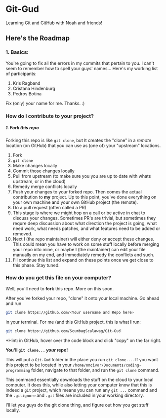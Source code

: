 # Git-Gud
Learning Git and GitHub with Noah and friends!

## Here's the Roadmap
### 1. Basics:
You're going to fix all the errors in my commits that pertain to you.
I can't seem to remember how to spell your guys' names...
Here's my working list of participants:
1. Kris Ragband 
2. Cristana Hindenburg
3. Pedros Botina 

Fix (only) your name for me. Thanks. :)

### How do I contribute to your project?
##### 1. Fork this repo
Forking this repo is like `git clone`, but It creates the "clone" in a 
*remote* location (on GitHub) that you can use as (one of) your "upstream" 
locations. 
1. Fork
2. `git clone`
3. Make changes locally
4. Commit those changes locally
5. Pull from upstream (to make sure you you are up to date with whats upstream, or
in the cloud)
6. Remedy merge conflicts locally
7. Push your changes to your forked repo.
Then comes the actual contribution to **my** project. Up to this point, you've done
everything on your own machine and your own GitHub project (the remote). 
8. Do a pull request (often called a PR)
9. This stage is where we might hop on a call or be active in chat to discuss your changes. 
Sometimes PR's are trivial, but sometimes they requre deep discussion about what direction
the project is going, what need work, what needs patches, and what features need to be added
or removed. 
10. Next I (the repo maintainer) will either deny or accept these changes. This could mean you have
to work on some stuff locally before merging your repo into mine, or maybe I (the maintainer) 
can edit your file manually on my end, and immediately remedy the conflicts and such. 
11. I'll continue this list and expand on these points once we get close to this phase. Stay tuned. 


### How do you get this file on your computer?
Well, you'll need to **fork** this repo. More on this soon. 

After you've forked your repo, "clone" it onto your local machine. 
Go ahead and run 
```bash
git clone https://github.com/<Your username and Repo here> 
``` 
in your terminal. 
For me (and this GitHub project, this is what **I** run: 
```bash
git clone https://github.com/ScumbagScalawag/Git-Gud
``` 
*Hint: in GitHub, hover over the code block and click "copy" on the far right. 

**You'll `git clone...` *your* repo!**

This will put a `Git-Gud` folder in the place you run `git clone...`. If you want 
this project to be located in your `/home/nmcivor/Documents/coding-programming` folder, 
navigate to that folder, and run the `git clone` command. 

This command essentially downloads the stuff on the cloud to your local computer.
It does this, while also letting your computer know that this is indeed a `git` project,
which means you can run any `git ...` command and the `.gitignore` and `.git` files 
are included in your working directory. 

I'll let you guys do the git clone thing, and figure out how you get stuff locally. 
